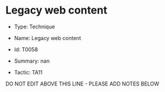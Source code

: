 # Legacy web content

* Type: Technique

* Name: Legacy web content

* Id: T0058

* Summary: nan

* Tactic: TA11

DO NOT EDIT ABOVE THIS LINE - PLEASE ADD NOTES BELOW
